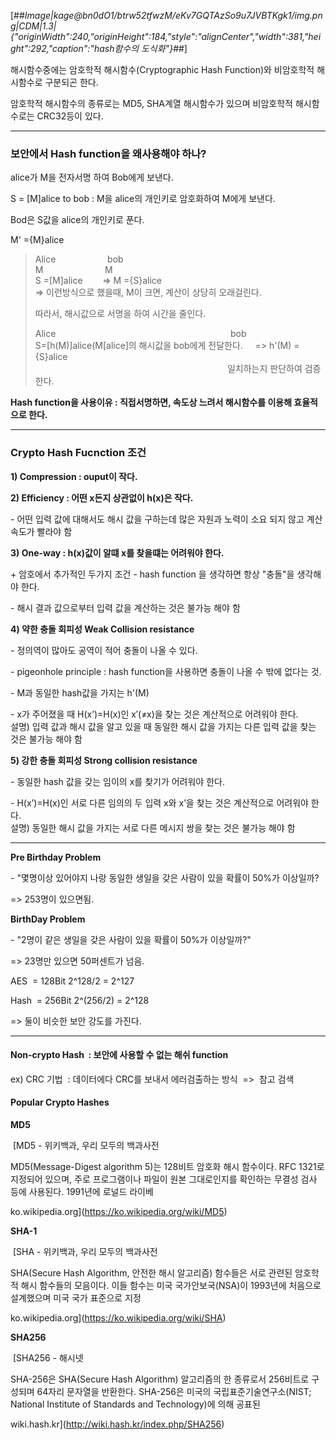 [##_Image|kage@bn0dO1/btrw52tfwzM/eKv7GQTAzSo9u7JVBTKgk1/img.png|CDM|1.3|{"originWidth":240,"originHeight":184,"style":"alignCenter","width":381,"height":292,"caption":"hash함수의 도식화"}_##]

해시함수중에는 암호학적 해시함수(Cryptographic Hash Function)와 비암호학적 해시함수로 구분되곤 한다.

암호학적 해시함수의 종류로는 MD5, SHA계열 해시함수가 있으며 비암호학적 해시함수로는 CRC32등이 있다.

---

### **보안에서 Hash function을 왜사용해야 하나?**

alice가 M을 전자서명 하여 Bob에게 보낸다. 

S = \[M\]alice to bob : M을 alice의 개인키로 암호화하여 M에게 보낸다.

Bod은 S값을 alice의 개인키로 푼다.

M' ={M}alice

> Alice                     bob  
> M                         M  
> S =\[M\]alice        => M ={S}alice  
> \=> 이런방식으로 했을때, M이 크면, 계산이 상당히 오래걸린다.  
>   
> 따라서, 해시값으로 서명을 하여 시간을 줄인다.   
>   
> Alice                                                                       bob  
> S=\[h(M)\]alice(M\[alice\]의 해시값을 bob에게 전달한다.     => h'(M) = {S}alice  
>                                                                               일치하는지 판단하여 검증한다.

**Hash function을 사용이유 : 직접서명하면, 속도상 느려서 해시함수를 이용해 효율적으로 한다.** 

---

### **Crypto Hash Fucnction 조건**

**1) Compression : ouput이 작다.** 

**2) Efficiency : 어떤 x든지 상관없이 h(x)은 작다.**

\- 어떤 입력 값에 대해서도 해시 값을 구하는데 많은 자원과 노력이 소요 되지 않고 계산 속도가 빨라야 함

**3) One-way : h(x)값이 알떄 x를 찾을떄는 어려워야 한다.**

\+ 암호에서 추가적인 두가지 조건 - hash function 을 생각하면 항상 "충돌"을 생각해야 한다.

\- 해시 결과 값으로부터 입력 값을 계산하는 것은 불가능 해야 함

**4) 약한 충돌 회피성 Weak Collision resistance** 

\- 정의역이 많아도 공역이 적어 충돌이 나올 수 있다. 

\- pigeonhole principle : hash function을 사용하면 충돌이 나올 수 밖에 없다는 것. 

\- M과 동일한 hash값을 가지는 h'(M)

\- x가 주어졌을 때 H(x’)=H(x)인 x′(≠x)을 찾는 것은 계산적으로 어려워야 한다.  
설명) 입력 값과 해시 값을 알고 있을 때 동일한 해시 값을 가지는 다른 입력 값을 찾는 것은 불가능 해야 함

**5) 강한 충돌 회피성 Strong collision resistance**

\- 동일한 hash 값을 갖는 임이의 x를 찾기가 어려워야 한다. 

\- H(x’)=H(x)인 서로 다른 임의의 두 입력 x와 x’을 찾는 것은 계산적으로 어려워야 한다.  
설명) 동일한 해시 값을 가지는 서로 다른 메시지 쌍을 찾는 것은 불가능 해야 함

---

**Pre Birthday Problem** 

\- "몇명이상 있어야지 나랑 동일한 생일을 갖은 사람이 있을 확률이 50%가 이상일까?

\=> 253명이 있으면됨.

**BirthDay Problem**

\- "2명이 같은 생일을 갖은 사람이 있을 확률이 50%가 이상일까?" 

\=> 23명만 있으면 50퍼센트가 넘음.

AES  = 128Bit 2^128/2 = 2^127

Hash  = 256Bit 2^(256/2) = 2^128

\=> 둘이 비슷한 보안 강도를 가진다. 

---

#### **Non-crypto Hash  : 보안에 사용할 수 없는 해쉬 function**

ex) CRC 기법  : 데이터에다 CRC를 보내서 에러검출하는 방식  =>  참고 검색

#### **Popular Crypto Hashes** 

**MD5**

 [MD5 - 위키백과, 우리 모두의 백과사전

MD5(Message-Digest algorithm 5)는 128비트 암호화 해시 함수이다. RFC 1321로 지정되어 있으며, 주로 프로그램이나 파일이 원본 그대로인지를 확인하는 무결성 검사 등에 사용된다. 1991년에 로널드 라이베

ko.wikipedia.org](https://ko.wikipedia.org/wiki/MD5)

**SHA-1** 

 [SHA - 위키백과, 우리 모두의 백과사전

SHA(Secure Hash Algorithm, 안전한 해시 알고리즘) 함수들은 서로 관련된 암호학적 해시 함수들의 모음이다. 이들 함수는 미국 국가안보국(NSA)이 1993년에 처음으로 설계했으며 미국 국가 표준으로 지정

ko.wikipedia.org](https://ko.wikipedia.org/wiki/SHA)

**SHA256**

 [SHA256 - 해시넷

SHA-256은 SHA(Secure Hash Algorithm) 알고리즘의 한 종류로서 256비트로 구성되며 64자리 문자열을 반환한다. SHA-256은 미국의 국립표준기술연구소(NIST; National Institute of Standards and Technology)에 의해 공표된

wiki.hash.kr](http://wiki.hash.kr/index.php/SHA256)
